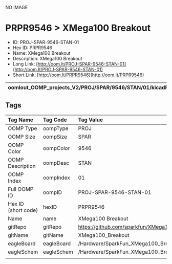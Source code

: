 


  
NO IMAGE  
# PRPR9546 > XMega100 Breakout

- ID: PROJ-SPAR-9546-STAN-01
- Hex ID: PRPR9546
- Name: XMega100 Breakout
- Description: XMega100 Breakout
- Long Link: [http://oom.lt/PROJ-SPAR-9546-STAN-01](http://oom.lt/PROJ-SPAR-9546-STAN-01)
- Short Link: [http://oom.lt/PRPR9546](http://oom.lt/PRPR9546)
  

|oomlout_OOMP_projects_V2/PROJ/SPAR/9546/STAN/01/kicadPcb3dFront.png|oomlout_OOMP_projects_V2/PROJ/SPAR/9546/STAN/01/kicadPcb3dBack.png|oomlout_OOMP_projects_V2/PROJ/SPAR/9546/STAN/01/kicadPcb3d.png||
| :---: | :---: | :---: | :---: |

## Tags
  

|Tag Name|Tag Code|Tag Value|
| :--- | :--- | :--- |
|OOMP Type|oompType|PROJ|
|OOMP Size|oompSize|SPAR|
|OOMP Color|oompColor|9546|
|OOMP Description|oompDesc|STAN|
|OOMP Index|oompIndex|01|
|Full OOMP ID|oompID|PROJ-SPAR-9546-STAN-01|
|Hex ID (short code)|hexID|PRPR9546|
|Name|name|XMega100 Breakout|
|gitRepo|gitRepo|https://github.com/sparkfun/XMega100_Breakout|
|gitName|gitName|XMega100_Breakout|
|eagleBoard|eagleBoard|/Hardware/SparkFun_XMega100_Breakout.brd|
|eagleSchem|eagleSchem|/Hardware/SparkFun_XMega100_Breakout.sch|
||||
